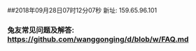 ##2018年09月28日07时12分07秒 新址: 159.65.96.101
### 兔友常见问题及解答: https://github.com/wanggonging/d/blob/w/FAQ.md
